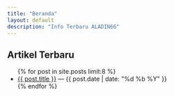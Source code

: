 ```yaml
---
title: "Beranda"
layout: default
description: "Info Terbaru ALADIN66"
---
```


<div class="post">
  <h2>Artikel Terbaru</h2>
  <ul>
    {% for post in site.posts limit:8 %}
      <li>
        <a href="{{ post.url | relative_url }}">{{ post.title }}</a>
        <span class="meta">— {{ post.date | date: "%d %b %Y" }}</span>
      </li>
    {% endfor %}
  </ul>
</div>
